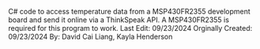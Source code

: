 C# code to access temperature data from a MSP430FR2355 development board and send it online via a ThinkSpeak API. A MSP430FR2355 is required for this program to work. 
Last Edit: 09/23/2024 
Orginally Created: 09/23/2024
By: David Cai Liang, Kayla Henderson
